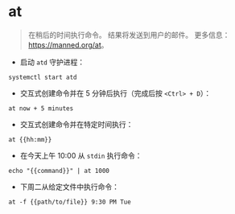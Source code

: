# at

> 在稍后的时间执行命令。
> 结果将发送到用户的邮件。
> 更多信息：<https://manned.org/at>。

- 启动 `atd` 守护进程：

`systemctl start atd`

- 交互式创建命令并在 5 分钟后执行（完成后按 `<Ctrl> + D`）：

`at now + 5 minutes`

- 交互式创建命令并在特定时间执行：

`at {{hh:mm}}`

- 在今天上午 10:00 从 `stdin` 执行命令：

`echo "{{command}}" | at 1000`

- 下周二从给定文件中执行命令：

`at -f {{path/to/file}} 9:30 PM Tue`
